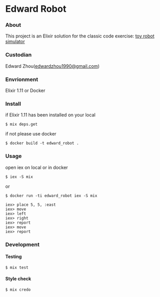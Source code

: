 Edward Robot
==============

### About

This project is an Elixir solution for the classic code exercise: [toy robot simulator](problem.md)

### Custodian

Edward Zhou(edwardzhou1990@gmail.com)

### Envrionment
Elixir 1.11 or Docker

### Install

if Elixir 1.11 has been installed on your local

```shell
$ mix deps.get
```

if not please use docker

``` shell
$ docker build -t edward_robot .
```

### Usage

open iex on local or in docker

``` shell
$ iex -S mix
```

or

``` shell
$ docker run -ti edward_robot iex -S mix
```

``` shell
iex> place 5, 5, :east
iex> move
iex> left
iex> right
iex> report
iex> move
iex> report
```

### Development

#### Testing
``` shell
$ mix test
```

#### Style check
``` shell
$ mix credo
```
